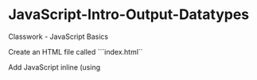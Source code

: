 # JavaScript-Intro-Output-Datatypes
Classwork - JavaScript Basics

Create an HTML file called ```index.html`` 

Add JavaScript inline (using <script> tags) that does the following:

* Defines a string variable called ```name``` and assign it your name

* Defines a numeric variable called ```age``` that contains your age

* Write the code to log ```My name is YOURNAME and I am YOURAGE``` in the developer console


<!DOCTYPE html>
<html lang="en">
<head>
    <meta charset="UTF-8">
    <title>Melaati's Dungeon</title>
    <h1>"Welcome to Melaati's Dungeon. To enter please give me your biggest fear"</h1>
</head>
<body>
<script>
    var name="Melaaati";
    var age=23;
    console.log("My Name is "+ name + " and I am "+age);
</script>

</body>
</html>
